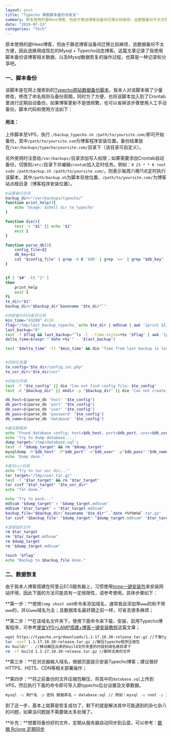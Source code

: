 ```yaml
---
layout: post
title: "Typecho 博客脚本备份与恢复"
summary: 原本使用的是Hexo博客，但由于静态博客设备间迁移比较麻烦，且数据备份不太方便，因此选换用成现在的Mysql + Typecho动态博客。这篇文章记录了我使用脚本备份该博客相关数据，以及Mysql数据恢复的操作过程，也算是一种记录和分享吧。
date: "2019-07-13"
categories: "Tech"
---
```


原本使用的是Hexo博客，但由于静态博客设备间迁移比较麻烦，且数据备份不太方便，因此选换用成现在的Mysql + Typecho动态博客。这篇文章记录了我使用脚本备份该博客相关数据，以及Mysql数据恢复的操作过程，也算是一种记录和分享吧。

### 一、脚本备份

该脚本是在网上搜索到的[Typecho网站数据备份脚本](https://www.typechodev.com/plugin/521.html)，我本人对该脚本做了少量修改，修改了命名规则与备份周期，同时为了方便，也将该脚本加入到了Crontab里进行定期自动备份。如果博客更新不是很频繁，也可以省掉该步骤使用人工手动备份。脚本代码和使用方法如下：

#### 用法：

上传脚本至VPS，执行`./backup_typecho.sh /path/to/yoursite.com/`即可开始备份，其中`/path/to/yoursite.com`为博客程序安装位置。备份结果放在`/var/backups/typecho/yoursite.com/`目录下（该目录可自定义）。

另外使用时注意给`/var/backups/`目录添加写入权限；如果需要添加Crontab自动备份，切换到`/etc/`目录下并编辑`crontab`加入定时任务。例如：`0 23 * * 6 root sudo /path/backup.sh /path/to/yoursite.com/`，则表示每周六晚11点定时执行该脚本，其中`/path/backup.sh`为脚本存放位置，`/path/to/yoursite.com/`为博客站点根目录（博客程序安装位置）。

```bash
#设置备份目录
backup_dir="/var/backups/typecho/"
function print_help(){
    echo 'Usage: $shell dir_to_typecho'
}

function die(){
    test -z "$1" || echo "$1"
    exit 1
}

function parse_db(){
    config_file=$2
    db_key=$1
    cat "$config_file" | grep -A 6 '$db' | grep '=>' | grep "$db_key" | awk -F "'" '{print $4}'
}


if [ "$#" -lt "1" ] 
then
    print_help
    exit 1
fi
te_dir="$1"
backup_dir="$backup_dir`basename "$te_dir"`"

#判断备份时间是否过频
min_time="43200" #12H
flag="/tmp/last_backup_typecho_`echo $te_dir | md5sum | awk '{print $1}'`"
last_backup="0"
test -f $flag && last_backup="`ls -l --time-style=+%s "$flag" | awk '{print $6}'`"
delta_time=$(expr "`date +%s`" - "$last_backup")

test "$delta_time" -lt "$min_time" && die "Time from last backup is less then $min_time, skip this time"


#初始化变量
te_config="$te_dir/config.inc.php"
te_usr_dir="$te_dir/usr"

#初始化环境
test -f "$te_config" || die "Can not find config file: $te_config"
test -d "$backup_dir" || mkdir -p "$backup_dir" || die "Can not create backup dir"

db_host=$(parse_db 'host' "$te_config")
db_port=$(parse_db 'port' "$te_config")
db_user=$(parse_db 'user' "$te_config")
db_pass=$(parse_db 'password' "$te_config")
db_name=$(parse_db 'database' "$te_config")

#备份数据库
echo "Found database config: host=$db_host, port=$db_port, user=$db_user, pass=**** and database=$db_name"
echo 'Try to dump database....'
dump_target='/tmp/database.sql';
test -f "$dump_target" && rm "$dump_target"
mysqldump -h"$db_host" -P"$db_port" -u"$db_user" -p"$db_pass" "$db_name" > "$dump_target"
echo 'Dump done.'

#备份usr目录
echo "Try to tar usr dir..."
tar_target="/tmp/user.tar.gz"
test -f "$tar_target" && rm "$tar_target"
tar czvf "$tar_target" "$te_usr_dir"
echo "Tar done."

echo "Try to pack..."
md5sum "$dump_target" > "$dump_target.md5sum"
md5sum "$tar_target" > "$tar_target.md5sum"
backup_file="$backup_dir/`basename "$te_dir"`.`date +%Y%m%d`.tar.gz"
tar czvf "$backup_file" "$dump_target" "$dump_target.md5sum" "$tar_target" "$tar_target.md5sum"

#清理临时文件
rm $tar_target
rm "$tar_target.md5sum"
rm $dump_target
rm "$dump_target.md5sum"

touch "$flag"
echo "Backup to $backup_file done."
```

### 二、数据恢复

由于我本人博客搭建在阿里云ECS服务器上，习惯使用[lnmp一键安装包](https://lnmp.org/notice/lnmp-v1-6.html)来安装网站环境，因此下面的方法可能具有一定局限性，请参考使用。具体步骤如下：

**第一步：**使用`lnmp vhost add`命令来添加域名，通常我会添加带`www`的和不带`www`的，并以`www`域名为主；且数据库名最好跟之前一样，可省去很多麻烦；

**第二步：**在该域名文件夹下，使用下面命令来下载、安装、启用Typecho博客程序，可参考[便宜VPS+LAMP搭建+博客一键安装教程](https://www.seoimo.com/wordpress-vps/#add-domain-name)这篇文章；

```bash
wget https://typecho.org/downloads/1.1-17.10.30-release.tar.gz //下载typecho程序压缩包
tar -zvxf 1.1-17.10.30-release.tar.gz //解压typecho程序压缩包
mv build/* . //移动解压出来的build文件夹里的内容到域名根目录下
rm -rf build 1.1-17.10.30-release.tar.gz //删除无用的文件
```

**第三步：**在浏览器输入域名，根据页面提示安装Typecho博客；建议做好HTTPS、HSTS、CDN等相关部署操作；

**第四步：**将之前备份的文件压缩包解压，将其中的`database.sql`上传到VPS，然后执行下面的命令即可导入原typecho后台设置及文章数据。

```bash
mysql -u 用户名 -p 密码 数据库名 < database.sql // 例如：mysql -u root -p 123456 DATA < database.sql
```

到了这一步，基本上就算是恢复成功了，剩下的就是解决其中可能遇到的杂七杂八的问题，如果没问题就不需要做太多处理了。

**补充：**想要将备份好的文件，定期从服务器自动同步到云盘，可以参考：[数据 Rclone 定期同步](https://blog.chiloh.com//2021-05-09/rclone-sync-database.html)
